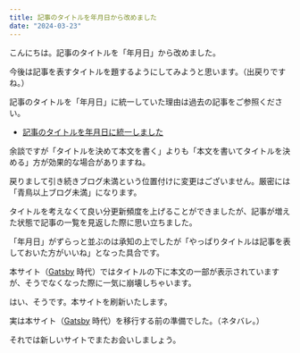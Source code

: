 ```yaml
---
title: 記事のタイトルを年月日から改めました
date: "2024-03-23"
---
```

こんにちは。記事のタイトルを「年月日」から改めました。

今後は記事を表すタイトルを題するようにしてみようと思います。（出戻りですね。）

記事のタイトルを「年月日」に統一していた理由は過去の記事をご参照ください。
- [記事のタイトルを年月日に統一しました](/20231103)

余談ですが「タイトルを決めて本文を書く」よりも「本文を書いてタイトルを決める」方が効果的な場合がありますね。

戻りまして引き続きブログ未満という位置付けに変更はございません。厳密には「青鳥以上ブログ未満」になります。

タイトルを考えなくて良い分更新頻度を上げることができましたが、記事が増えた状態で記事の一覧を見返した際に思い立ちました。

「年月日」がずらっと並ぶのは承知の上でしたが「やっぱりタイトルは記事を表しておいた方がいいね」となった具合です。

本サイト（[Gatsby](https://www.gatsbyjs.com/) 時代）ではタイトルの下に本文の一部が表示されていますが、そうでなくなった際に一気に崩壊しちゃいます。

はい、そうです。本サイトを刷新いたします。

実は本サイト（[Gatsby](https://www.gatsbyjs.com/) 時代）を移行する前の準備でした。（ネタバレ。）

それでは新しいサイトでまたお会いしましょう。
